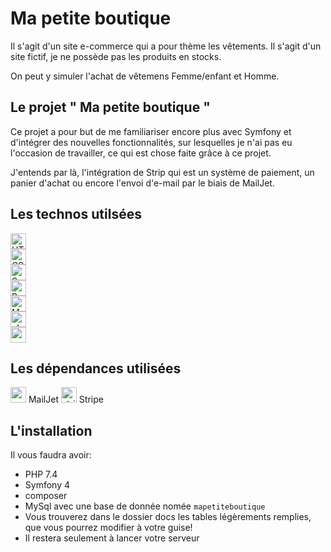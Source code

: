 # Ma petite boutique


Il s'agit d'un site e-commerce qui a pour thème les vêtements.
Il s'agit d'un site fictif, je ne possède pas les produits en stocks.

On peut y simuler l'achat de vêtemens Femme/enfant et Homme.

## Le projet " Ma petite boutique "

Ce projet a pour but de me familiariser encore plus avec Symfony et d'intégrer des nouvelles fonctionnalités,
sur lesquelles je n'ai pas eu l'occasion de travailler, ce qui est chose faite grâce à ce projet.

J'entends par là, l'intégration de Strip qui est un système de paiement, un panier d'achat ou encore l'envoi d'e-mail par le biais de MailJet.

## Les technos utilsées

 <img src="https://img.shields.io/badge/HTML5-E34F26?logo=html5&logoColor=E34F26" alt="HTML5 logo" title="HTML5" height="25" /> <br/>
 <img src="https://img.shields.io/badge/CSS3-1572B6?logo=css3&logoColor=1572B6" alt="CSS3 logo" title="CSS3" height="25" /> <br/>
 <img src="https://img.shields.io/badge/Symfony-282C34?logo=symfony&logoColor=3DDC84" alt="Symfony logo" title="Symfony" height="25" /> <br/>
 <img src="https://img.shields.io/badge/Bootstrap-7952B3?logo=bootstrap&logoColor=61DAFB" alt="Bootstrap logo" title="Bootstrap" height="25" /> <br/>
 <img src="https://img.shields.io/badge/MySQL-4479A1?logo=mysql&logoColor=764ABC" alt="MySQL logo" title="MySQL" height="25" /> <br/>
 <img src="https://img.shields.io/badge/PHP-777BB4?logo=php&logoColor=3178C6" alt="php logo" title="PHP" height="25" /> <br/>
 <img src="https://img.shields.io/badge/Composer-885630?logo=composer&logoColor=3178C6" alt="composer logo" title="Composer" height="25" />
 
 ## Les dépendances utilisées
 
 <img src="https://www.vectorlogo.zone/logos/mailjet/mailjet-icon.svg" alt="mailjet logo" title="MailJet" height="25" /> MailJet
 <img src="https://www.vectorlogo.zone/logos/stripe/stripe-ar21.svg" alt="stripe logo" title="Stripe" height="25" /> Stripe
 
 ## L'installation
 
 Il vous faudra avoir:
  - PHP 7.4
  - Symfony 4
  - composer
  - MySql avec une base de donnée nomée `mapetiteboutique`
  - Vous trouverez dans le dossier docs les tables légèrements remplies, que vous pourrez modifier à votre guise!
  - Il restera seulement à lancer votre serveur
